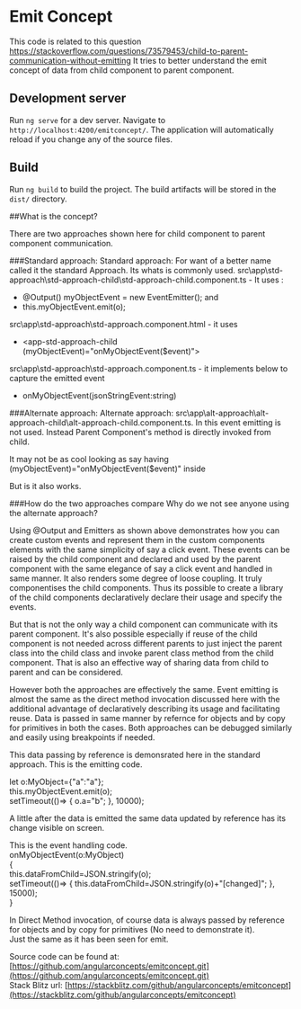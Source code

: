 # Emit Concept
This code is related to this question https://stackoverflow.com/questions/73579453/child-to-parent-communication-without-emitting
It tries to better understand the emit concept of data from child component to parent component.

## Development server

Run `ng serve` for a dev server. Navigate to `http://localhost:4200/emitconcept/`. The application will automatically reload if you change any of the source files.



## Build

Run `ng build` to build the project. The build artifacts will be stored in the `dist/` directory.

##What is the concept?

There are two approaches shown here for child component to parent component communication.  

###Standard approach:
Standard approach: For want of a better name called it the standard Approach. Its whats is commonly used.
src\app\std-approach\std-approach-child\std-approach-child.component.ts - It uses : 
-  @Output() myObjectEvent = new EventEmitter<MyObject>(); and  
- this.myObjectEvent.emit(o);  

src\app\std-approach\std-approach.component.html - it uses  
- <app-std-approach-child (myObjectEvent)="onMyObjectEvent($event)"></app-std-approach-child>

src\app\std-approach\std-approach.component.ts - it implements below to capture the emitted event   
- onMyObjectEvent(jsonStringEvent:string)

###Alternate approach:
Alternate approach: 
src\app\alt-approach\alt-approach-child\alt-approach-child.component.ts. In this event emitting is not used.
Instead Parent Component's method is directly invoked from child.

It may not be as cool looking as say having (myObjectEvent)="onMyObjectEvent($event)" inside <app-std-approach-child/>

But is it also works.

###How do the two approaches compare
Why do we not see anyone using the alternate approach?

Using @Output and Emitters as shown above demonstrates how you can create custom events and represent them in the custom components elements with the same simplicity of say a click event. These events can be raised by the child component and declared and used by the parent component with the same elegance of say a click event and handled in same manner. It also renders some degree of loose coupling. It truly componentises the child components. Thus its possible to create a library of the child components declaratively declare their usage and specify the events.   

But that is not the only way a child component can communicate with its parent component. It's also possible especially if reuse of the child component is not needed across different parents to just inject the parent class into the child class and invoke parent class method from the child component. That is also an effective way of sharing data from child to parent and can be considered.  

However both the approaches are effectively the same. Event emitting is almost the same as the direct method invocation discussed here with the additional advantage of declaratively describing its usage and facilitating reuse. Data is passed in same manner by refernce for objects and by copy for primitives in both the cases. Both approaches can be debugged similarly and easily using breakpoints if needed. 

This data passing by reference is demonsrated here in the standard approach. 
This is the emitting code.   

let o:MyObject={"a":"a"};  
this.myObjectEvent.emit(o);  
setTimeout(()=> { o.a="b";  }, 10000);  

A little after the data is emitted the same data updated by reference has its change visible on screen.

This is the event handling code.   
 onMyObjectEvent(o:MyObject)  
 {  
    this.dataFromChild=JSON.stringify(o);  
    setTimeout(()=> { this.dataFromChild=JSON.stringify(o)+"[changed]";  }, 15000);  
 }  

In Direct Method invocation, of course data is always passed by reference for objects and by copy for primitives (No need to demonstrate it).  
 Just the same as it has been seen for emit.  
 
 Source code can be found at: [https://github.com/angularconcepts/emitconcept.git](https://github.com/angularconcepts/emitconcept.git)  
 Stack Blitz url:  [https://stackblitz.com/github/angularconcepts/emitconcept](https://stackblitz.com/github/angularconcepts/emitconcept)